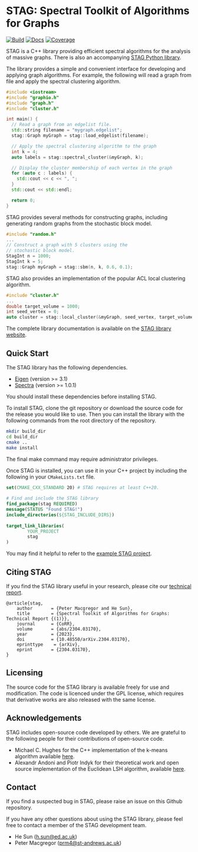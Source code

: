 # STAG: Spectral Toolkit of Algorithms for Graphs

[![Build](https://github.com/pmacg/stag/actions/workflows/github-actions-test.yml/badge.svg?branch=main)](https://github.com/pmacg/stag/actions/workflows/github-actions-test.yml)
[![Docs](https://github.com/staglibrary/stag/actions/workflows/github-actions-docs.yml/badge.svg)](https://staglibrary.io/docs/cpp)
[![Coverage](https://codecov.io/gh/staglibrary/stag/graph/badge.svg?token=1ILM3GPGO9)](https://codecov.io/gh/staglibrary/stag)

STAG is a C++ library providing efficient spectral algorithms for the analysis of massive graphs.
There is also an accompanying [STAG Python library](https://github.com/staglibrary/stagpy).

The library provides a simple and convenient interface for developing and applying graph algorithms.
For example, the following will read a graph from file and apply the spectral clustering algorithm.

```c++
#include <iostream>
#include "graphio.h"
#include "graph.h"
#include "cluster.h"

int main() {
  // Read a graph from an edgelist file.
  std::string filename = "mygraph.edgelist";
  stag::Graph myGraph = stag::load_edgelist(filename);

  // Apply the spectral clustering algorithm to the graph
  int k = 4;
  auto labels = stag::spectral_cluster(&myGraph, k);

  // Display the cluster membership of each vertex in the graph
  for (auto c : labels) {
    std::cout << c << ", ";
  }
  std::cout << std::endl;

  return 0;
}
```

STAG provides several methods for constructing graphs, including generating random graphs
from the stochastic block model.

```c++
#include "random.h"
...
// Construct a graph with 5 clusters using the 
// stochastic block model.
StagInt n = 1000;
StagInt k = 5;
stag::Graph myGraph = stag::sbm(n, k, 0.6, 0.1);
```

STAG also provides an implementation of the popular ACL local clustering algorithm.

```c++
#include "cluster.h"
...
double target_volume = 1000;
int seed_vertex = 0;
auto cluster = stag::local_cluster(&myGraph, seed_vertex, target_volume);
```

The complete library documentation is available on the [STAG library website](https://staglibrary.io/docs/cpp).

## Quick Start

The STAG library has the following dependencies.

- [Eigen](https://eigen.tuxfamily.org/index.php?title=Main_Page) (version >= 3.1)
- [Spectra](https://spectralib.org/) (version >= 1.0.1)

You should install these dependencies before installing STAG.

To install STAG, clone the git repository or download the source code for the release you
would like to use. Then you can install the library with the following commands from the
root directory of the repository.

```bash
mkdir build_dir
cd build_dir
cmake ..
make install
```

The final make command may require administrator privileges.

Once STAG is installed, you can use it in your C++ project by including the following in
your `CMakeLists.txt` file.

```cmake
set(CMAKE_CXX_STANDARD 20) # STAG requires at least C++20.
 
# Find and include the STAG library
find_package(stag REQUIRED)
message(STATUS "Found STAG!")
include_directories(${STAG_INCLUDE_DIRS})
 
target_link_libraries(
        YOUR_PROJECT
        stag
)
```

You may find it helpful to refer to the [example STAG project](https://github.com/staglibrary/example-stag-project).

## Citing STAG

If you find the STAG library useful in your research, please cite our [technical report](https://arxiv.org/abs/2304.03170).

```
@article{stag,
    author       = {Peter Macgregor and He Sun},
    title        = {Spectral Toolkit of Algorithms for Graphs: Technical Report {(1)}},
    journal      = {CoRR},
    volume       = {abs/2304.03170},
    year         = {2023},
    doi          = {10.48550/arXiv.2304.03170},
    eprinttype    = {arXiv},
    eprint       = {2304.03170},
}
```

## Licensing
The source code for the STAG library is available freely for use and modification.
The code is licenced under the GPL license, which requires that derivative works
are also released with the same license. 

## Acknowledgements

STAG includes open-source code developed by others. We are grateful to the following people for their contributions of
open-source code.

- Michael C. Hughes for the C++ implementation of the k-means algorithm available [here](https://github.com/michaelchughes/KMeansRex/).
- Alexandr Andoni and Piotr Indyk for their theoretical work and open source implementation of the Euclidean LSH algorithm, available [here](https://www.mit.edu/~andoni/LSH/).

## Contact

If you find a suspected bug in STAG, please raise an issue on this Github repository.

If you have any other questions about using the STAG library, please feel free to contact a member of the STAG
development team.

- He Sun ([h.sun@ed.ac.uk](mailto:h.sun@ed.ac.uk))
- Peter Macgregor ([prm4@st-andrews.ac.uk](mailto:prm4@st-andrews.ac.uk))
